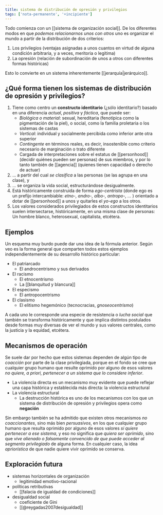 ```yaml
---
title: sistema de distribución de opresión y privilegios
tags: ['nota-permanente', '+incipiente']
---
```


Todo comienza con un [[sistema de organización social]]. De los diferentes modos en que *podemos relacionarnos unos con otros* uno es organizar el mundo a partir de la distribución de dos criterios:

1. Los privilegios (ventajas asignadas a unos cuantos en virtud de alguna condición arbitraria, y a veces, meritoria o legítima)
2. La opresión (relación de subordinación de unos a otros con diferentes formas históricas)

Esto lo convierte en un sistema inherentemente [[jerarquía|jerárquico]].

## ¿Qué forma tienen los sistemas de distribución de opresión y privilegios?

1. Tiene como centro un **constructo identitario** (¿sólo identitario?) basado en una diferencia *actual*, *positiva* y *fáctica*, que puede ser:
	- *Biológica o material*: sexual, hereditaria (fenotípica como la pigmentación de la piel), o social, como la familia proletaria o los sistemas de castas
	- *Vertical*: individual y socialmente percibida como inferior ante otra superior
	- *Contingente* en términos reales, es decir, insostenible como criterio necesario de marginación o trato diferente
	- Cargada de interpretaciones sobre el estatus de [[personhood]] (decidir quiénes pueden ser personas) de sus miembros, y por lo tanto también de [[agencia]] (quienes tienen capacidad o derecho de actuar)
2. ... a partir del cual *se clasifica* a las personas (se las agrupa en una clase), y 
3. ... se organiza la vida social, estructurándose desigualmente.
4. Está históricamente construida de forma *ego-centrista* (donde ego es un prefijo intercambiable: *etno-, andro-, albo-, antropo-, ...* ) orientado a dotar de [[personhood]]  a unos y quitarles el *yo-ego* a los otros.
5. Los valores considerados privilegiados de estos constructos identitarios suelen intersectarse, históricamente, en una misma clase de personas: Un hombre blanco, heterosexual, capitalista, etcétera.

## Ejemplos

Un esquema muy burdo puede dar una idea de la fórmula anterior. Según veo es la forma general que comparten todos estos ejemplos independientemente de su desarrollo histórico particular:

- El patriarcado
	- El androcentrismo y sus derivados
- El racismo
	- El etnocentrismo
	- La [[blanquitud y blancura]]
- El especismo
	- El antropocentrismo
- El clasismo
	- El elitismo hegemónico (tecnocracias, *gnoseocentrismo*)

A cada uno le corresponde una especie de resistencia o *lucha social* que también se transforma históricamente y que implica distintos postulados desde formas muy diversas de ver el mundo y sus valores centrales, como la justicia y la equidad, etcétera.

## Mecanismos de operación

Se suele dar por hecho que estos sistemas dependen de algún tipo de *coacción* por parte de la clase privilegiada, porque en el fondo se cree que cualquier grupo humano que resulte oprimido por alguno de esos valores *no quiere, a priori, pertenecer a un sistema que lo considere inferior*.

- La violencia directa es un mecanismo muy evidente que puede reflejar una capa histórica y establecida más directa: la violencia estructural
- La violencia estructural
	- La destrucción histórica es uno de los mecanismos con los que un sistema de distribución de opresión y privilegios opera como **negación**

Sin embargo también se ha admitido que existen otros mecanismos *no coaccionantes*, sino más bien *persuasivos*, en los que cualquier grupo humano que resulta oprimido por alguno de esos valores *sí quiere pertenecer a ese sistema*, y eso no significa que *quiera ser oprimido*, sino que *vive alienado o falsamente convencido de que puede acceder al segmento privilegiado* de alguna forma. En cualquier caso, la idea *apriorística* de que nadie quiere vivir oprimido se conserva.


## Exploración futura

- sistemas horizontales de organización
	- legitimidad emotivo-racional
- políticas retributivas
    - [[falacia de igualdad de condiciones]]
- desigualdad social
    - coeficiente de Gini
    - [[@reygadas2007desigualdad]]
